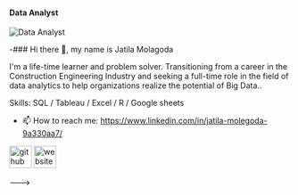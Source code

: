 
#### Data Analyst
![Data Analyst](https://media.licdn.com/dms/image/D4D16AQFxttCy2imqpg/profile-displaybackgroundimage-shrink_350_1400/0/1669919208122?e=1677110400&v=beta&t=S-3iSNhNrEpChxfvIstfzURmq5o3igZPlrxSVVR-VZY)

-### Hi there 👋, my name is Jatila Molagoda

I'm a life-time learner and problem solver. Transitioning from a career in the Construction Engineering Industry and seeking a full-time role in the field of data analytics to help organizations realize the potential of Big Data..

Skills: SQL / Tableau / Excel / R / Google sheets

- 📫 How to reach me: https://www.linkedin.com/in/jatila-molegoda-9a330aa7/ 


[<img src='https://cdn.jsdelivr.net/npm/simple-icons@3.0.1/icons/github.svg' alt='github' height='40'>](https://github.com/JatilaMolagoda)  [<img src='https://cdn.jsdelivr.net/npm/simple-icons@3.0.1/icons/icloud.svg' alt='website' height='40'>](https://jatilamolegoda.wixsite.com/jatilamolagoda)  


--->
